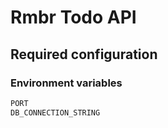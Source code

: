 # Rmbr Todo API

## Required configuration

### Environment variables

```bash
PORT
DB_CONNECTION_STRING
```
